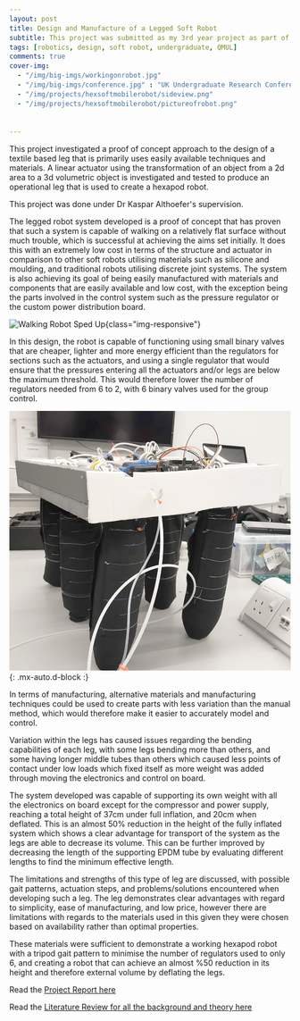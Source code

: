 ```yaml
---
layout: post
title: Design and Manufacture of a Legged Soft Robot
subtitle: This project was submitted as my 3rd year project as part of my undergraduate degree, QMUL 
tags: [robotics, design, soft robot, undergraduate, QMUL]
comments: true
cover-img:
  - "/img/big-imgs/workingonrobot.jpg"
  - "/img/big-imgs/conference.jpg" : "UK Undergraduate Research Conference, 2019"
  - "/img/projects/hexsoftmobilerobot/sideview.png" 
  - "/img/projects/hexsoftmobilerobot/pictureofrobot.png"


---
```

This project investigated a proof of concept approach to the design of a textile based leg that is primarily uses easily available techniques and materials. A linear actuator using the transformation of an object from a 2d area to a 3d volumetric object is investigated and tested to produce an operational leg that is used to create a hexapod robot.

This project was done under Dr Kaspar Althoefer's supervision.


The legged robot system developed is a proof of concept that has proven that such a system is capable of walking on a relatively flat surface without much trouble, which is successful at achieving the aims set initially. It does this with an extremely low cost in terms of the structure and actuator in comparison to other soft robots utilising materials such as silicone and moulding, and traditional robots utilising discrete joint systems. The system is also achieving its goal of being easily manufactured with materials and components that are easily available and low cost, with the exception being the parts involved in the control system such as the pressure regulator or the custom power distribution board. 

![Walking Robot Sped Up](/img/gif/walkingfast.GIF){class="img-responsive"}


In this design, the robot is capable of functioning using small binary valves that are cheaper, lighter and more energy efficient than the regulators for sections such as the actuators, and using a single regulator that would ensure that the pressures entering all the actuators and/or legs are below the maximum threshold. This would therefore lower the number of regulators needed from 6 to 2, with 6 binary valves used for the group control. 

![UR5 Mount](/img/projects/hexsoftmobilerobot/pictureofrobot.png){: .mx-auto.d-block :}


In terms of manufacturing, alternative materials and manufacturing techniques could be used to create parts with less variation than the manual method, which would therefore make it easier to accurately model and control. 

Variation within the legs has caused issues regarding the bending capabilities of each leg, with some legs bending more than others, and some having longer middle tubes than others which caused less points of contact under low loads which fixed itself as more weight was added through moving the electronics and control on board. 

The system developed was capable of supporting its own weight with all the electronics on board except for the compressor and power supply, reaching a total height of 37cm under full inflation, and 20cm when deflated. This is an almost 50\% reduction in the height of the fully inflated system which shows a clear advantage for transport of the system as the legs are able to decrease its volume. This can be further improved by decreasing the length of the supporting EPDM tube by evaluating different lengths to find the minimum effective length. 


The limitations and strengths of this type of leg are discussed, with possible gait patterns, actuation steps, and problems/solutions encountered when developing such a leg. The leg demonstrates clear advantages with regard to simplicity, ease of manufacturing, and low price, however there are limitations with regards to the materials used in this given they were chosen based on availability rather than optimal properties. 

These materials were sufficient to demonstrate a working hexapod robot with a tripod gait pattern to minimise the number of regulators used to only 6, and creating a robot that can achieve an almost %50 reduction in its height and therefore external volume by deflating the legs. 

Read the [Project Report here](/projectdata/MobileSoftRobot_Report.pdf)


Read the [Literature Review for all the background and theory here](/projectdata/MobileSoftRobot_Literature.pdf)